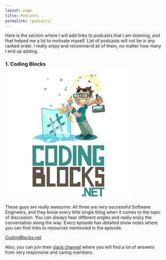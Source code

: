 ```yaml
---
layout: page
title: Podcasts
permalink: /podcasts/
---
```


Here is the section where I will add links to podcasts that I am listening, and that helped me a lot to motivate myself. List of podcasts will not be in any ranked order. I really enjoy and recommend all of them, no matter how many I end up adding.

### **1. Coding Blocks** 

![cb](/images/coding-blocks-small.jpg "Coding Blocks")

These guys are really awesome. All three are very successful Software Engineers, and they know every little single thing when it comes to the topic of discussion. You can always hear different angles and really enjoy the conversation along the way. Every episode has detailed show notes where you can find links to resources mentioned in the episode. 

[CodingBlocks.net](https://www.codingblocks.net/)

Also, you can join their [slack channel](https://www.codingblocks.net/slack/) where you will find a lot of answers from very responsive and caring members.
